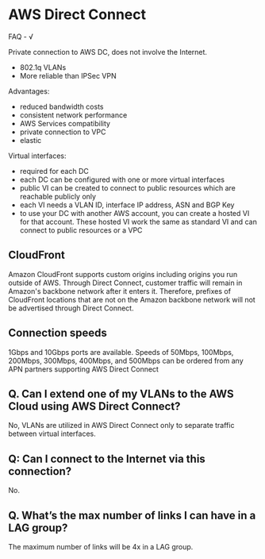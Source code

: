# AWS Direct Connect

FAQ - √

Private connection to AWS DC, does not involve the Internet.

- 802.1q VLANs
- More reliable than IPSec VPN

Advantages:
- reduced bandwidth costs
- consistent network performance
- AWS Services compatibility
- private connection to VPC
- elastic

Virtual interfaces:
- required for each DC
- each DC can be configured with one or more virtual interfaces
- public VI can be created to connect to public resources which are reachable publicly only
- each VI needs a VLAN ID, interface IP address, ASN and BGP Key
- to use your DC with another AWS account, you can create a hosted VI for that account. These hosted VI work the same as standard VI and can connect to public resources or a VPC

## CloudFront

Amazon CloudFront supports custom origins including origins you run outside of AWS. Through Direct Connect, customer traffic will remain in Amazon's backbone network after it enters it. Therefore, prefixes of CloudFront locations that are not on the Amazon backbone network will not be advertised through Direct Connect.

## Connection speeds

1Gbps and 10Gbps ports are available. Speeds of 50Mbps, 100Mbps, 200Mbps, 300Mbps, 400Mbps, and 500Mbps can be ordered from any APN partners supporting AWS Direct Connect

## Q. Can I extend one of my VLANs to the AWS Cloud using AWS Direct Connect?

No, VLANs are utilized in AWS Direct Connect only to separate traffic between virtual interfaces.

## Q: Can I connect to the Internet via this connection?

No.

## Q. What’s the max number of links I can have in a LAG group?

The maximum number of links will be 4x in a LAG group.
